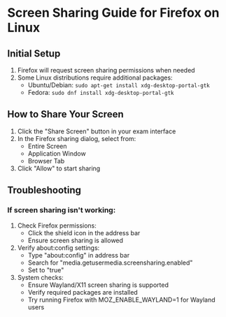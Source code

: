 # Screen Sharing Guide for Firefox on Linux

## Initial Setup
1. Firefox will request screen sharing permissions when needed
2. Some Linux distributions require additional packages:
   - Ubuntu/Debian: `sudo apt-get install xdg-desktop-portal-gtk`
   - Fedora: `sudo dnf install xdg-desktop-portal-gtk`

## How to Share Your Screen
1. Click the "Share Screen" button in your exam interface
2. In the Firefox sharing dialog, select from:
   - Entire Screen
   - Application Window
   - Browser Tab
3. Click "Allow" to start sharing

## Troubleshooting
### If screen sharing isn't working:
1. Check Firefox permissions:
   - Click the shield icon in the address bar
   - Ensure screen sharing is allowed
2. Verify about:config settings:
   - Type "about:config" in address bar
   - Search for "media.getusermedia.screensharing.enabled"
   - Set to "true"
3. System checks:
   - Ensure Wayland/X11 screen sharing is supported
   - Verify required packages are installed
   - Try running Firefox with MOZ_ENABLE_WAYLAND=1 for Wayland users 